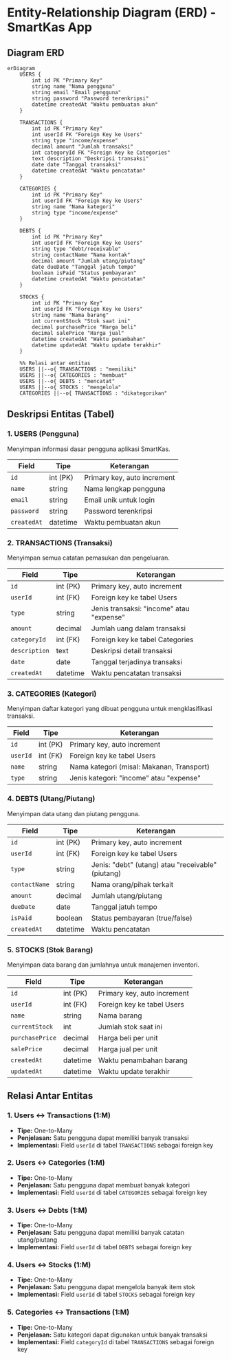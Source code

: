 # Entity-Relationship Diagram (ERD) - SmartKas App

## Diagram ERD

```mermaid
erDiagram
    USERS {
        int id PK "Primary Key"
        string name "Nama pengguna"
        string email "Email pengguna"
        string password "Password terenkripsi"
        datetime createdAt "Waktu pembuatan akun"
    }
    
    TRANSACTIONS {
        int id PK "Primary Key"
        int userId FK "Foreign Key ke Users"
        string type "income/expense"
        decimal amount "Jumlah transaksi"
        int categoryId FK "Foreign Key ke Categories"
        text description "Deskripsi transaksi"
        date date "Tanggal transaksi"
        datetime createdAt "Waktu pencatatan"
    }
    
    CATEGORIES {
        int id PK "Primary Key"
        int userId FK "Foreign Key ke Users"
        string name "Nama kategori"
        string type "income/expense"
    }
    
    DEBTS {
        int id PK "Primary Key"
        int userId FK "Foreign Key ke Users"
        string type "debt/receivable"
        string contactName "Nama kontak"
        decimal amount "Jumlah utang/piutang"
        date dueDate "Tanggal jatuh tempo"
        boolean isPaid "Status pembayaran"
        datetime createdAt "Waktu pencatatan"
    }
    
    STOCKS {
        int id PK "Primary Key"
        int userId FK "Foreign Key ke Users"
        string name "Nama barang"
        int currentStock "Stok saat ini"
        decimal purchasePrice "Harga beli"
        decimal salePrice "Harga jual"
        datetime createdAt "Waktu penambahan"
        datetime updatedAt "Waktu update terakhir"
    }
    
    %% Relasi antar entitas
    USERS ||--o{ TRANSACTIONS : "memiliki"
    USERS ||--o{ CATEGORIES : "membuat"
    USERS ||--o{ DEBTS : "mencatat"
    USERS ||--o{ STOCKS : "mengelola"
    CATEGORIES ||--o{ TRANSACTIONS : "dikategorikan"
```

## Deskripsi Entitas (Tabel)

### 1. USERS (Pengguna)
Menyimpan informasi dasar pengguna aplikasi SmartKas.

| Field | Tipe | Keterangan |
|-------|------|------------|
| `id` | int (PK) | Primary key, auto increment |
| `name` | string | Nama lengkap pengguna |
| `email` | string | Email unik untuk login |
| `password` | string | Password terenkripsi |
| `createdAt` | datetime | Waktu pembuatan akun |

### 2. TRANSACTIONS (Transaksi)
Menyimpan semua catatan pemasukan dan pengeluaran.

| Field | Tipe | Keterangan |
|-------|------|------------|
| `id` | int (PK) | Primary key, auto increment |
| `userId` | int (FK) | Foreign key ke tabel Users |
| `type` | string | Jenis transaksi: "income" atau "expense" |
| `amount` | decimal | Jumlah uang dalam transaksi |
| `categoryId` | int (FK) | Foreign key ke tabel Categories |
| `description` | text | Deskripsi detail transaksi |
| `date` | date | Tanggal terjadinya transaksi |
| `createdAt` | datetime | Waktu pencatatan transaksi |

### 3. CATEGORIES (Kategori)
Menyimpan daftar kategori yang dibuat pengguna untuk mengklasifikasi transaksi.

| Field | Tipe | Keterangan |
|-------|------|------------|
| `id` | int (PK) | Primary key, auto increment |
| `userId` | int (FK) | Foreign key ke tabel Users |
| `name` | string | Nama kategori (misal: Makanan, Transport) |
| `type` | string | Jenis kategori: "income" atau "expense" |

### 4. DEBTS (Utang/Piutang)
Menyimpan data utang dan piutang pengguna.

| Field | Tipe | Keterangan |
|-------|------|------------|
| `id` | int (PK) | Primary key, auto increment |
| `userId` | int (FK) | Foreign key ke tabel Users |
| `type` | string | Jenis: "debt" (utang) atau "receivable" (piutang) |
| `contactName` | string | Nama orang/pihak terkait |
| `amount` | decimal | Jumlah utang/piutang |
| `dueDate` | date | Tanggal jatuh tempo |
| `isPaid` | boolean | Status pembayaran (true/false) |
| `createdAt` | datetime | Waktu pencatatan |

### 5. STOCKS (Stok Barang)
Menyimpan data barang dan jumlahnya untuk manajemen inventori.

| Field | Tipe | Keterangan |
|-------|------|------------|
| `id` | int (PK) | Primary key, auto increment |
| `userId` | int (FK) | Foreign key ke tabel Users |
| `name` | string | Nama barang |
| `currentStock` | int | Jumlah stok saat ini |
| `purchasePrice` | decimal | Harga beli per unit |
| `salePrice` | decimal | Harga jual per unit |
| `createdAt` | datetime | Waktu penambahan barang |
| `updatedAt` | datetime | Waktu update terakhir |

## Relasi Antar Entitas

### 1. Users ↔ Transactions (1:M)
- **Tipe:** One-to-Many
- **Penjelasan:** Satu pengguna dapat memiliki banyak transaksi
- **Implementasi:** Field `userId` di tabel `TRANSACTIONS` sebagai foreign key

### 2. Users ↔ Categories (1:M)
- **Tipe:** One-to-Many
- **Penjelasan:** Satu pengguna dapat membuat banyak kategori
- **Implementasi:** Field `userId` di tabel `CATEGORIES` sebagai foreign key

### 3. Users ↔ Debts (1:M)
- **Tipe:** One-to-Many
- **Penjelasan:** Satu pengguna dapat memiliki banyak catatan utang/piutang
- **Implementasi:** Field `userId` di tabel `DEBTS` sebagai foreign key

### 4. Users ↔ Stocks (1:M)
- **Tipe:** One-to-Many
- **Penjelasan:** Satu pengguna dapat mengelola banyak item stok
- **Implementasi:** Field `userId` di tabel `STOCKS` sebagai foreign key

### 5. Categories ↔ Transactions (1:M)
- **Tipe:** One-to-Many
- **Penjelasan:** Satu kategori dapat digunakan untuk banyak transaksi
- **Implementasi:** Field `categoryId` di tabel `TRANSACTIONS` sebagai foreign key